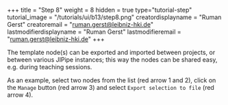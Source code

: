 +++
title = "Step 8"
weight = 8
hidden = true
type="tutorial-step"
tutorial_image = "/tutorials/ui/b13/step8.png"
creatordisplayname = "Ruman Gerst"
creatoremail = "ruman.gerst@leibniz-hki.de"
lastmodifierdisplayname = "Ruman Gerst"
lastmodifieremail = "ruman.gerst@leibniz-hki.de"
+++

The template node(s) can be exported and imported between projects, or between various JIPipe instances; this way the nodes can be shared easy, e.g. during teaching sessions.

As an example, select two nodes from the list (red arrow 1 and 2), click on the `Manage` button (red arrow 3) and select `Export selection to file` (red arrow 4).